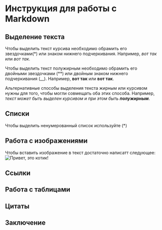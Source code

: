 # Инструкция для работы с Markdown

## Выделение текста 

Чтобы выделить текст курсива необходимо обрамить его звездочками(*) или знаком нижнего подчеркивания. Например, *вот так* или _вот так_.

Чтобы выделить текст полужирным необходимо обрамить его двойными звездочками (**) или двойным знаком нижнего подчеркивания (__). Например, **вот так** или __вот так__. 

Альтернативные способы выделения текста жирным или курсивом нужны для того, чтобы могли совмещать оба этих способа. Например, _текст может быть выделен курсивом и при этом быть **полужирным**_.

## Списки
Чтобы выделить ненумерованный список используйте (*)
## Работа с изображениями

Чтобы вставить изображение в текст достаточно написатт следующее: 
![Привет, это котик!](i.webp)

## Ссылки 

## Работа с таблицами 

## Цитаты

## Заключение 